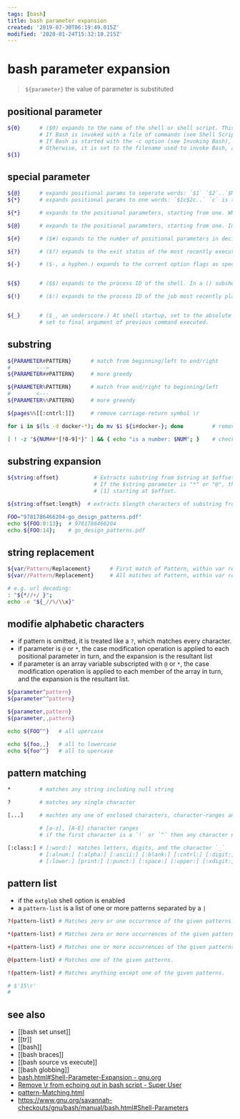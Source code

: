 ```yaml
---
tags: [bash]
title: bash parameter expansion
created: '2019-07-30T06:19:49.015Z'
modified: '2020-01-24T15:32:10.215Z'
---
```


# bash parameter expansion 

> `${parameter}` the value of parameter is substituted

## positional parameter
```sh
${0}      # ($0) expands to the name of the shell or shell script. This is set at shell initialization. 
          # If Bash is invoked with a file of commands (see Shell Scripts), $0 is set to the name of that file. 
          # If Bash is started with the -c option (see Invoking Bash), then $0 is set to the first argument after the string to be executed, if one is present. 
          # Otherwise, it is set to the filename used to invoke Bash, as given by argument zero.
${1}
```

## special parameter
```sh
${@}      # expands positional params to seperate words: `$1` `$2`..`$N`
${*}      # expands positional params to one words: `$1c$2c..` `c` is the first character of `IFS`

${*}      # expands to the positional parameters, starting from one. When the expansion is not within double quotes, each positional parameter expands to a separate word. In contexts where it is performed, those words are subject to further word splitting and pathname expansion. When the expansion occurs within double quotes, it expands to a single word with the value of each parameter separated by the first character of the IFS special variable. That is, "$*" is equivalent to "$1c$2c…", where c is the first character of the value of the IFS variable. If IFS is unset, the parameters are separated by spaces. If IFS is null, the parameters are joined without intervening separators.

${@}      # expands to the positional parameters, starting from one. In contexts where word splitting is performed, this expands each positional parameter to a separate word; if not within double quotes, these words are subject to word splitting. In contexts where word splitting is not performed, this expands to a single word with each positional parameter separated by a space. When the expansion occurs within double quotes, and word splitting is performed, each parameter expands to a separate word. That is, "$@" is equivalent to "$1" "$2" …. If the double-quoted expansion occurs within a word, the expansion of the first parameter is joined with the beginning part of the original word, and the expansion of the last parameter is joined with the last part of the original word. When there are no positional parameters, "$@" and $@ expand to nothing (i.e., they are removed).

${#}      # ($#) expands to the number of positional parameters in decimal.

${?}      # ($?) expands to the exit status of the most recently executed foreground pipeline.

${-}      # ($-, a hyphen.) expands to the current option flags as specified upon invocation, by the set builtin command, or those set by the shell itself (such as the -i option).


${$}      # ($$) expands to the process ID of the shell. In a () subshell, it expands to the process ID of the invoking shell, not the subshell.

${!}      # ($!) expands to the process ID of the job most recently placed into the background, whether executed as an asynchronous command or using the bg builtin (see Job Control Builtins).


${_}      # ($_, an underscore.) At shell startup, set to the absolute pathname used to invoke the shell or shell script being executed 
          # set to final argument of previous command executed.
```

## substring

```sh
${PARAMETER#PATTERN}      # match from beginning/left to end/right
#        --->
${PARAMETER##PATTERN}     # more greedy
```
```sh
${PARAMETER%PATTERN}      # match from end/right to beginning/left
#        <---   
${PARAMETER%%PATTERN}     # more greendy

${pages%%[[:cntrl:]]}     # remove carriage-return symbol \r
```
```sh
for i in $(ls -d docker-*); do mv $i ${i#docker-}; done         # remove prefix "docker-" from directories

[ ! -z "${NUM##*[!0-9]*}" ] && { echo "is a number: $NUM"; }    # check if number
```

## substring expansion
```sh
${string:offset}           # Extracts substring from $string at $offset
                           # If the $string parameter is "*" or "@", then this extracts the positional parameters, 
                           # [1] starting at $offset.

${string:offset:length}  # extracts $length characters of substring from $string at $offset.
```
```sh
FOO="9781786466204-go_design_patterns.pdf"
echo ${FOO:0:13};  # 9781786466204
echo ${FOO:14};    # go_design_patterns.pdf
```

## string replacement
```sh
${var/Pattern/Replacement}      # First match of Pattern, within var replaced with Replacement
${var//Pattern/Replacement}     # All matches of Pattern, within var replaced with Replacement

# e.g. url decoding:
: "${*//+/ }";
echo -e "${_//%/\\x}"
```

##  modifie alphabetic characters
- if pattern is omitted, it is treated like a `?`, which matches every character. 
- if parameter is `@` or `*`, the case modification operation is applied to each positional parameter in turn, and the expansion is the resultant list
- if parameter is an array variable subscripted with `@` or `*`, the case modification operation is applied to each member of the array in turn, and the expansion is the resultant list.
```sh
${parameter^pattern}
${parameter^^pattern}

${parameter,pattern}
${parameter,,pattern}

echo ${FOO^^}   # all upercase

echo ${foo,,}   # all to lowercase
echo ${foo^^}   # all to upercase
```

## pattern matching
```sh
*         # matches any string including null string

?         # matches any single character

[...]     # machtes any one of enclosed characters, character-ranges and character classes

          # [a-z], [A-E] character ranges
          # if the first character is a `!` or `^` then any character not enclosed is matched

[:class:] # [:word:]  matches letters, digits, and the character `_`
          # [:alnum:] [:alpha:] [:ascii:] [:blank:] [:cntrl:] [:digit:] [:graph:] 
          # [:lower:] [print:] [:punct:] [:space:] [:upper:] [:xdigit:]
```

## pattern list
- if the `extglob` shell option is enabled
- a `pattern-list` is a list of one or more patterns separated by a `|`
```sh
?(pattern-list) # Matches zero or one occurrence of the given patterns.

*(pattern-list) # Matches zero or more occurrences of the given patterns.

+(pattern-list) # Matches one or more occurrences of the given patterns.

@(pattern-list) # Matches one of the given patterns.

!(pattern-list) # Matches anything except one of the given patterns. 
```

```sh
# $'15\r'
# 
```

## see also
- [[bash set unset]]
- [[tr]]
- [[bash]]
- [[bash braces]]
- [[bash source vs execute]]
- [[bash globbing]]
- [bash.html#Shell-Parameter-Expansion - gnu.org](https://www.gnu.org/savannah-checkouts/gnu/bash/manual/bash.html#Shell-Parameter-Expansion)
- [Remove \\r from echoing out in bash script - Super User](https://superuser.com/a/1215968)
- [pattern-Matching.html](https://www.gnu.org/software/bash/manual/html_node/Pattern-Matching.html)
- https://www.gnu.org/savannah-checkouts/gnu/bash/manual/bash.html#Shell-Parameters
